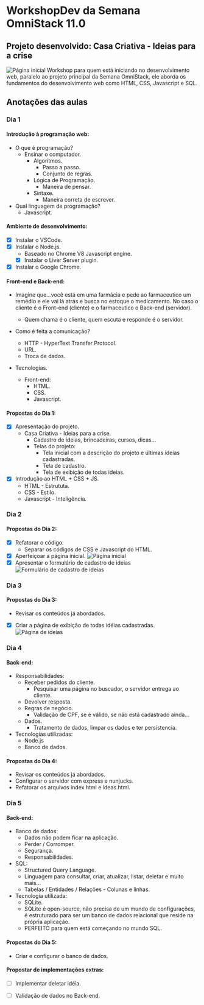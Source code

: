 # WorkshopDev da Semana OmniStack 11.0

## Projeto desenvolvido: Casa Criativa - Ideias para a crise
![Página inicial](public/imagens/readme/página-inicial.png "Página inicial")
Workshop para quem está iniciando no desenvolvimento web, paralelo ao projeto principal da Semana OmniStack, ele aborda os fundamentos do desenvolvimento web como HTML, CSS, Javascript e SQL.

## Anotações das aulas

### Dia 1

#### Introdução à programação web:
* O que é programação?
    * Ensinar o computador.
        * Algoritmos.
            * Passo a passo.
            * Conjunto de regras.
        * Lógica de Programação.
            * Maneira de pensar.
        * Sintaxe.
            * Maneira correta de escrever.
* Qual linguagem de programação?
    * Javascript.

#### Ambiente de desenvolvimento:
- [x] Instalar o VSCode.
- [x] Instalar o Node.js.
    * Baseado no Chrome V8 Javascript engine.
    - [x] Instalar o Liver Server plugin.
- [x] Instalar o Google Chrome.

#### Front-end e Back-end:
* Imagine que...você está em uma farmácia e pede ao farmaceutico um remédio e ele vai lá atrás e busca no estoque o medicamento. No caso o cliente é o Front-end (cliente) e o farmaceutico o Back-end (servidor).
    * Quem chama é o cliente, quem escuta e responde é o servidor.

* Como é feita a comunicação?
    * HTTP - HyperText Transfer Protocol.
    * URL.
    * Troca de dados.

* Tecnologias.
    * Front-end:
        * HTML.
        * CSS.
        * Javascript.

#### Propostas do Dia 1:
- [x] Apresentação do projeto.
    * Casa Criativa - Ideias para a crise.
        * Cadastro de ideias, brincadeiras, cursos, dicas...
        * Telas do projeto:
            * Tela inicial com a descrição do projeto e últimas ideias cadastradas.
            * Tela de cadastro.
            * Tela de exibição de todas ideias.
- [x] Introdução ao HTML + CSS + JS.
    * HTML - Estrututa.
    * CSS - Estilo.
    * Javascript - Inteligência.

### Dia 2

#### Propostas do Dia 2:
- [x] Refatorar o código:
    * Separar os códigos de CSS e Javascript do HTML.
- [x] Aperfeiçoar a página inicial.
    ![Página inicial](public/imagens/readme/página-inicial.png "Página inicial")
- [x] Apresentar o formulário de cadastro de ideias
    ![Formulário de cadastro de ideias](public/imagens/readme/formulário-cadastro.png "Formulário de cadastro de ideias")

### Dia 3

#### Propostas do Dia 3:
* Revisar os conteúdos já abordados.
- [x] Criar a página de exibição de todas idéias cadastradas.
    ![Página de ideias](public/imagens/readme/página-ideias.png "Página de ideias")

### Dia 4

#### Back-end:
* Responsabilidades:
    * Receber pedidos do cliente.
        * Pesquisar uma página no buscador, o servidor entrega ao cliente.
    * Devolver resposta.
    * Regras de negócio.
        * Validação de CPF, se é válido, se não está cadastrado ainda...
    * Dados.
        * Tratamento de dados, limpar os dados e ter persistencia.
* Tecnologias utilizadas:
    * Node.js
    * Banco de dados.

#### Propostas do Dia 4:
* Revisar os conteúdos já abordados.
* Configurar o servidor com express e nunjucks.
* Refatorar os arquivos index.html e ideas.html.

### Dia 5

#### Back-end:
* Banco de dados:
    * Dados não podem ficar na aplicação.
    * Perder / Corromper.
    * Segurança.
    * Responsabilidades.
* SQL:
    * Structured Query Language.
    * Linguagem para consultar, criar, atualizar, listar, deletar e muito mais...
    * Tabelas / Entidades / Relações - Colunas e linhas.
* Tecnologia utilizada:
    * SQLite.
    * SQLite é open-source, não precisa de um mundo de configurações, é estruturado para ser um banco de dados relacional que reside na própria aplicação.
    * PERFEITO para quem está começando no mundo SQL.

#### Propostas do Dia 5:
* Criar e configurar o banco de dados.

#### Propostar de implementações extras:
- [ ] Implementar deletar idéia.
- [ ] Validação de dados no Back-end.































